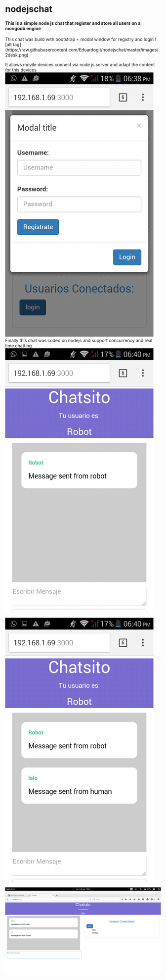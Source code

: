 # nodejschat
<h4>This is a simple node js chat that register and store all users  on a mongodb engine</h4>
This chat was build with bootstrap + modal window for registry and login
![alt tag](https://raw.githubusercontent.com/Eduardogit/nodejschat/master/images/2desk.png)

It allows movile devices connect via node js server and adapt the content for this devices
![alt tag](https://raw.githubusercontent.com/Eduardogit/nodejschat/master/images/1movil.png)
Finally this chat was coded on nodejs and support concurrency and real time chatting
![alt tag](https://raw.githubusercontent.com/Eduardogit/nodejschat/master/images/3movil.png)

![alt tag](https://raw.githubusercontent.com/Eduardogit/nodejschat/master/images/5movil.png)

![alt tag](https://raw.githubusercontent.com/Eduardogit/nodejschat/master/images/4desk.png)
